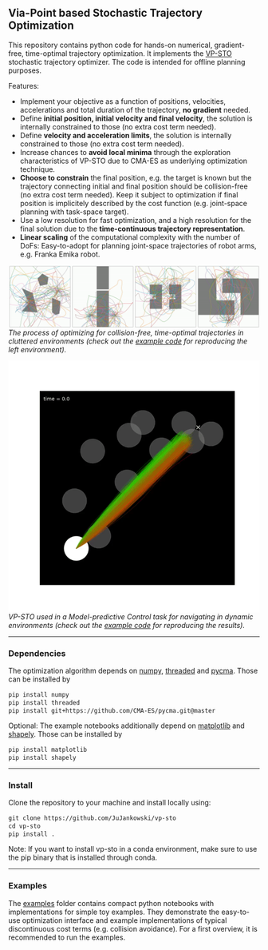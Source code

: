 ## Via-Point based Stochastic Trajectory Optimization

This repository contains python code for hands-on numerical, gradient-free, time-optimal trajectory optimization. It implements the [VP-STO](https://sites.google.com/oxfordrobotics.institute/vp-sto) stochastic trajectory optimizer. The code is intended for offline planning purposes.

Features:
- Implement your objective as a function of positions, velocities, accelerations and total duration of the trajectory, **no gradient** needed.
- Define **initial position, initial velocity and final velocity**, the solution is internally constrained to those (no extra cost term needed).
- Define **velocity and acceleration limits**, the solution is internally constrained to those (no extra cost term needed).
- Increase chances to **avoid local minima** through the exploration characteristics of VP-STO due to CMA-ES as underlying optimization technique.
- **Choose to constrain** the final position, e.g. the target is known but the trajectory connecting initial and final position should be collision-free (no extra cost term needed). Keep it subject to optimization if final position is implicitely described by the cost function (e.g. joint-space planning with task-space target).
- Use a low resolution for fast optimization, and a high resolution for the final solution due to the **time-continuous trajectory representation**.
- **Linear scaling** of the computational complexity with the number of DoFs: Easy-to-adopt for planning joint-space trajectories of robot arms, e.g. Franka Emika robot.

<img src="media/sampling_banner.gif" 
        alt="MPC Navigation"
        style="display: block; margin: 0 auto" />
*The process of optimizing for collision-free, time-optimal trajectories in cluttered environments (check out the [example code](https://github.com/JuJankowski/vp-sto/blob/dev/examples/2D_collision_avoidance_set_final_position.ipynb) for reproducing the left environment).*

<!-- Make the next image centered -->
<img src="media/mpc_animation.gif" 
        alt="MPC Navigation"
        style="display: block; margin: 0 auto" />
*VP-STO used in a Model-predictive Control task for navigating in dynamic environments (check out the [example code](https://github.com/JuJankowski/vp-sto/blob/dev/examples/2D_predictive_sampling.ipynb) for reproducing the results).*

---
### Dependencies

The optimization algorithm depends on [numpy](https://numpy.org), [threaded](https://pypi.org/project/threaded) and [pycma](https://github.com/CMA-ES/pycma). Those can be installed by

    pip install numpy
    pip install threaded
    pip install git+https://github.com/CMA-ES/pycma.git@master

Optional: The example notebooks additionally depend on [matplotlib](https://matplotlib.org/stable/index.html) and [shapely](https://pypi.org/project/shapely/). Those can be installed by

    pip install matplotlib
    pip install shapely

---
### Install

Clone the repository to your machine and install locally using:

    git clone https://github.com/JuJankowski/vp-sto
    cd vp-sto
    pip install .
    
Note: If you want to install vp-sto in a conda environment, make sure to use the pip binary that is installed through conda.
    
---
### Examples

The [examples](https://github.com/JuJankowski/vp-sto/tree/dev/examples) folder contains compact python notebooks with implementations for simple toy examples. They demonstrate the easy-to-use optimization interface and example implementations of typical discontinuous cost terms (e.g. collision avoidance). For a first overview, it is recommended to run the examples.

<!-- ---
### Optimization Interface

The optimization interface is intended to be easy to use, while exposing enough functionality to enable a wide range of applications. The main component that has to be customized by the user is the *loss* function that takes *pop_size* candidate trajectories and returns *pop_size* cost values. The following code example shows how to generate time-optimal trajectories for a 7-DoF robot:
```python
import numpy as np
from vpsto import VPSTO

def loss(candidates): # Implement a pure time-optimality loss
    return candidates['T']

vpsto = VPSTO(ndof=7)
vpsto.opt.vel_lim = np.array([1., 1., 1., 1., 0.5, 0.5, 0.5]) # max. rad/s for each DoF
vpsto.opt.acc_lim = np.array([15., 7.5, 10., 12.5, 15., 20., 20.]) # max. rad/s^2 for each DoF

q0 = np.zeros(7) # Current robot configuration
qT = np.ones(7)  # Desired robot configuration

solution = vpsto.minimize(loss, q0, qT)
movement_duration = solution.T_best
pos, vel, acc = solution.get_trajectory(np.linspace(0, movement_duration, int(movement_duration*1000))) # Sample solution traj. with 1 ms resolution
```
Output:
```
VP-STO finished after 859 iterations with a final loss of 2.3076923079983196
```

It is also possible to evaluate the trajectory costs in concurrent threads. For this, simply set the corresponding flag to:
```
vpsto.opt.multithreading = True
```
In the multithreading case, note that the custom loss function only takes a single candidate trajectory as input and is expected to return a single cost value. Multithreading can drastically speed up the optimization when the cost evaluation for a single trajectory is computationally expensive, e.g. when doing collision checks for an articulated robot arm. For cheap cost functions, such as the provided examples, the speed up due to paralellization does not compensate for the extra effort of creating the threads. -->

